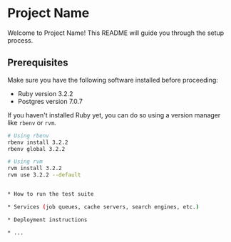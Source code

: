 # Project Name

Welcome to Project Name! This README will guide you through the setup process.

## Prerequisites

Make sure you have the following software installed before proceeding:

- Ruby version 3.2.2
- Postgres version 7.0.7

If you haven't installed Ruby yet, you can do so using a version manager like `rbenv` or `rvm`.

```sh
# Using rbenv
rbenv install 3.2.2
rbenv global 3.2.2

# Using rvm
rvm install 3.2.2
rvm use 3.2.2 --default


* How to run the test suite

* Services (job queues, cache servers, search engines, etc.)

* Deployment instructions

* ...

